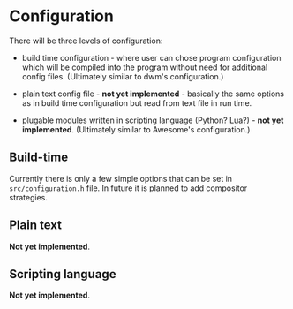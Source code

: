 Configuration
=============

There will be three levels of configuration:

 * build time configuration - where user can chose program configuration which
   will be compiled into the program without need for additional config files.
   (Ultimately similar to dwm's configuration.)

 * plain text config file - **not yet implemented** - basically the same options
   as in build time configuration but read from text file in run time.

 * plugable modules written in scripting language (Python? Lua?) - **not yet
   implemented**. (Ultimately similar to Awesome's configuration.)

Build-time
----------

Currently there is only a few simple options that can be set in
`src/configuration.h` file. In future it is planned to add compositor
strategies.

Plain text
----------

**Not yet implemented**.

Scripting language
------------------

**Not yet implemented**.

